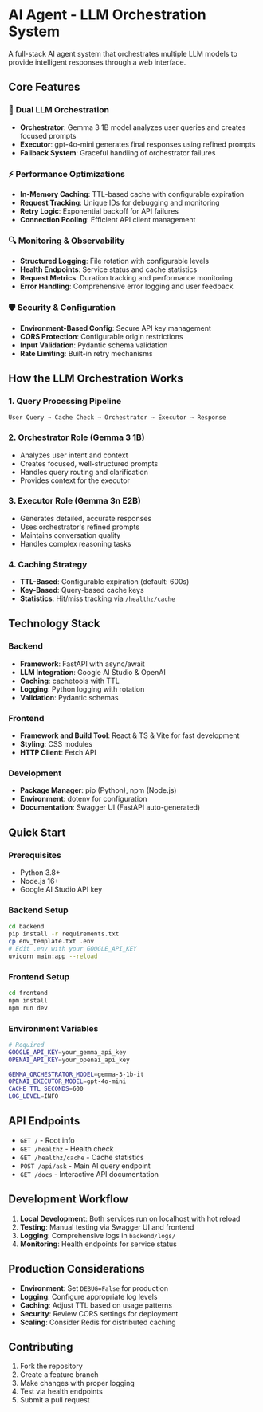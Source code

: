 # AI Agent - LLM Orchestration System

A full-stack AI agent system that orchestrates multiple LLM models to provide intelligent responses through a web interface.

## Core Features

### 🧠 **Dual LLM Orchestration**
- **Orchestrator**: Gemma 3 1B model analyzes user queries and creates focused prompts
- **Executor**: gpt-4o-mini generates final responses using refined prompts
- **Fallback System**: Graceful handling of orchestrator failures

### ⚡ **Performance Optimizations**
- **In-Memory Caching**: TTL-based cache with configurable expiration
- **Request Tracking**: Unique IDs for debugging and monitoring
- **Retry Logic**: Exponential backoff for API failures
- **Connection Pooling**: Efficient API client management

### 🔍 **Monitoring & Observability**
- **Structured Logging**: File rotation with configurable levels
- **Health Endpoints**: Service status and cache statistics
- **Request Metrics**: Duration tracking and performance monitoring
- **Error Handling**: Comprehensive error logging and user feedback

### 🛡️ **Security & Configuration**
- **Environment-Based Config**: Secure API key management
- **CORS Protection**: Configurable origin restrictions
- **Input Validation**: Pydantic schema validation
- **Rate Limiting**: Built-in retry mechanisms

## How the LLM Orchestration Works

### 1. **Query Processing Pipeline**
```
User Query → Cache Check → Orchestrator → Executor → Response
```

### 2. **Orchestrator Role (Gemma 3 1B)**
- Analyzes user intent and context
- Creates focused, well-structured prompts
- Handles query routing and clarification
- Provides context for the executor

### 3. **Executor Role (Gemma 3n E2B)**
- Generates detailed, accurate responses
- Uses orchestrator's refined prompts
- Maintains conversation quality
- Handles complex reasoning tasks

### 4. **Caching Strategy**
- **TTL-Based**: Configurable expiration (default: 600s)
- **Key-Based**: Query-based cache keys
- **Statistics**: Hit/miss tracking via `/healthz/cache`

## Technology Stack

### Backend
- **Framework**: FastAPI with async/await
- **LLM Integration**: Google AI Studio & OpenAI
- **Caching**: cachetools with TTL
- **Logging**: Python logging with rotation
- **Validation**: Pydantic schemas

### Frontend
- **Framework and Build Tool**: React & TS & Vite for fast development
- **Styling**: CSS modules
- **HTTP Client**: Fetch API

### Development
- **Package Manager**: pip (Python), npm (Node.js)
- **Environment**: dotenv for configuration
- **Documentation**: Swagger UI (FastAPI auto-generated)

## Quick Start

### Prerequisites
- Python 3.8+
- Node.js 16+
- Google AI Studio API key

### Backend Setup
```bash
cd backend
pip install -r requirements.txt
cp env_template.txt .env
# Edit .env with your GOOGLE_API_KEY
uvicorn main:app --reload
```

### Frontend Setup
```bash
cd frontend
npm install
npm run dev
```

### Environment Variables
```bash
# Required
GOOGLE_API_KEY=your_gemma_api_key
OPENAI_API_KEY=your_openai_api_key

GEMMA_ORCHESTRATOR_MODEL=gemma-3-1b-it
OPENAI_EXECUTOR_MODEL=gpt-4o-mini
CACHE_TTL_SECONDS=600
LOG_LEVEL=INFO
```

## API Endpoints

- `GET /` - Root info
- `GET /healthz` - Health check
- `GET /healthz/cache` - Cache statistics
- `POST /api/ask` - Main AI query endpoint
- `GET /docs` - Interactive API documentation

## Development Workflow

1. **Local Development**: Both services run on localhost with hot reload
2. **Testing**: Manual testing via Swagger UI and frontend
3. **Logging**: Comprehensive logs in `backend/logs/`
4. **Monitoring**: Health endpoints for service status

## Production Considerations

- **Environment**: Set `DEBUG=False` for production
- **Logging**: Configure appropriate log levels
- **Caching**: Adjust TTL based on usage patterns
- **Security**: Review CORS settings for deployment
- **Scaling**: Consider Redis for distributed caching

## Contributing

1. Fork the repository
2. Create a feature branch
3. Make changes with proper logging
4. Test via health endpoints
5. Submit a pull request